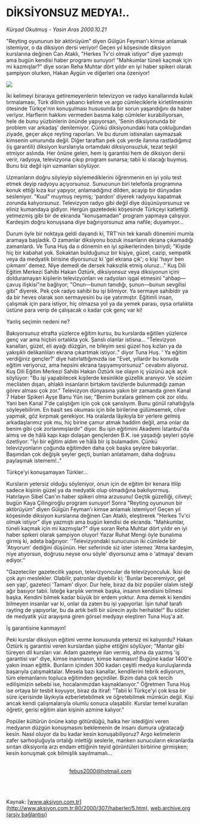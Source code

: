 # DİKSİYONSUZ MEDYA!..

*Kürşad Okutmuş - Yasin Aras 2000.10.21*

<div>
 <p class="spot">
  "Reyting oyununun bir aktörüyüm"  diyen Gülgün Feyman'ı kimse anlamak  istemiyor, o da diksiyon dersi veriyor!  Geçen yıl köşesinde diksiyon kurslarına değinen Can Ataklı, "Herkes Tv'ci  olmak istiyor" diye yazmıştı ama bugün kendisi haber programı sunuyor!  "Mahkumlar tüneli kaçmak için mi  kazmışlar?" diye soran Reha Muhtar  dört yıldır en iyi haber spikeri olarak  şampiyon olurken, Hakan Aygün ve  diğerleri ona özeniyor!
 </p>
 <img border="0" src="/web/20020527032700im_/http://www.aksiyon.com.tr/2000/307/resimler/diksiyonsuz.jpg"/>
 <p class="metin">
  İki kelimeyi biraraya getiremeyenlerin televizyon ve radyo kanallarında kulak tırmalaması, Türk dilinin yabancı kelime ve argo cümleciklerle kirletilmesinin ötesinde Türkçe'nin konuşulması hususunda bir sorun yaşandığını da haber veriyor. Harflerin hakkını vermeden basma kalıp cümleler kurabiliyorsan, hele de bunu yüzbinlerin önünde yapıyorsan, 'Senin diksiyonunda bir problem var arkadaş' denilemiyor. Çünkü diksiyonundaki hata çokluğundan ziyade, geçer akçe reyting raporları. Ve bu durum istisnaları saymazsak kimsenin umurunda değil. Diğer taraftan pek çok yerde ilanına rastladığımız (iş garantili) diksiyon kurslarıyla ortamdaki diksiyonsuzluk, tezat teşkil etmiyor aslında. Her önüne gelen, hem iş garantisi hem de diksiyon dersi verir, radyoya, televizyona çıkıp program sunarsa; tabii ki olacağı buymuş. Bunu biz değil işin uzmanları söylüyor.
 </p>
 <p class="metin">
  Uzmanların doğru söyleyip söylemediklerini öğrenmenin en iyi yolu test etmek deyip radyoyu açıyorsunuz. Sunucunun biri telefonla programına konuk ettiği kıza kur yapıyor, anlamadığınız dilden, acayip bir dünyadan sesleniyor. "Kuul" muymuş neymiş; 'pardon' diyerek radyoyu kapatmak zorunda kalıyorsunuz. Televizyon radyo gibi değil diye düşünüyorsunuz ve eliniz kumandaya gidiyor. Hergün gazetedeki köşesinde Türkçeyi katlettiği yetmezmiş gibi bir de ekranda "konuşamadan" program yapmaya çalışıyor. Kardeşim doğru konuşsana diye bağırıyorsunuz ama nafile; duyamıyor...
 </p>
 <p class="metin">
  Durum öyle bir noktaya geldi dayandı ki, TRT'nin tek kanallı dönemini mumla aramaya başladık. O zamanlar diksiyonu bozuk insanların ekrana çıkamadığı zamanlardı. Ve Tuna Huş da o dönemin en iyi spikerlerinden biriydi; "Kişide hiç bir kabahat yok. Sokaktan bulduğunuz bir kişiye, güzel, cazip, sempatik veya da medyatik birisine diyorsunuz ki 'gel ekrana çık'; o kişi 'hayır ben çıkmam' demez. Niye demedi de dersek haksızlık etmiş oluruz..." Kuş Dili Eğitim Merkezi Sahibi Hakan Öztürk, diksiyonsuz veya diksiyonun içini dolduramayan kişilerin televizyonları ve radyoları işgal etmesini "ahbap— çavuş ilişkisi"ne bağlıyor; "Onun—bunun tanıdığı, şunun—bunun sevgilisi gibi" diyerek. Pek çok radyo sahibi bu işi bilmiyor. Ya sermaye sahibidir ya da bir heves olarak son sermayesini bu işe yatırmıştır. Eğitimli insan, çalışmak için para istiyor, hiç olmazsa yol ya da yemek parası, oysa ortalıkta üstüne para verip de çalışacak o kadar çok genç var ki!
 </p>
 <p class="metin">
  Yanlış seçimin nedeni ne?
 </p>
 <p class="metin">
  Bakıyorsunuz etrafta yüzlerce eğitim kursu, bu kurslarda eğitilen yüzlerce genç var ama hiçbiri ortalıkta yok. Şanslı olanlar istisna... "Televizyon kanalları, güzel, eli ayağı düzgün, ne bileyim sesi güzel hoş kızları ya da yakışıklı delikanlıları ekrana çıkartmak istiyor.." diyor Tuna Huş. ' Ya eğitim verdiğiniz gençler?' diye hatırlattığımızda ise "Evet, yıllardır bu konuda eğitim veriyoruz, ama hepsini ekrana taşıyamıyorsunuz" cevabını alıyoruz. Kuş Dili Eğitim Merkezi Sahibi Hakan Öztürk ise olayın iç yüzünü açık açık söylüyor: "Bu işi yapabilecek kişilerde kesinlikle güzellik aranıyor. Ve sözüm meclisten dışarı, ahlaklı insanların birtakım tavizlerde bulunmadığı zaman görev alması çok zor." Televizyon dünyasına yakın bir zamanda giren Kanal 7 Haber Spikeri Ayşe Banu Yün ise; "Benim buralara gelmem çok zor oldu. Yani ben Kanal 7'de çalıştığım için çok çok şanslıyım. Bunu gönül rahatlığıyla söyleyebilirim. En basit ses okuması için bile birilerine gülümsemek, cilve yapmak, göz kırpmak gerekiyor. Ha oralarda lâyıkıyla bir yerlere gelmiş arkadaşlarımız yok mu, hiç birine çamur atmak haddim değil, ama onlar da benim gibi çok zorlanmışlardır" diyor. Bu işin eğitimini Akademi İstanbul'da almış ve de hâlâ kapı kapı dolaşan gençlerden B.K. ise yaşadığı şeyleri şöyle özetliyor: "İyi bir eğitim aldım ve hâlâ  bir iş bulamadım. Çünkü televizyonların çoğunda eğitimden daha çok başka şeylere bakıyorlar. Başımdan çok değişik şeyler geçti, bunları anlatamam, daha doğrusu paylaşmak istemem!.."
 </p>
 <p class="metin">
  Türkçe'yi konuşamayan Türkler...
 </p>
 <p class="metin">
  Kursların yetersiz olduğu söyleniyor, onun için de eğitim bir kenara itilip sadece kişinin güzel ya da medyatik olup olmadığına bakılıyormuş. Hatırlayın Sibel Can'ın haber spikeri olma arzusunu! Geçtik güzelliği, cilveyi; bugün Kaya Çilingiroğlu program sunuyor! Sonra "Reyting oyununun bir aktörüyüm" diyen Gülgün Feyman'ı kimse anlamak istemiyor! Geçen yıl köşesinde diksiyon kurslarına değinen Can Ataklı, eleştirerek "Herkes Tv'ci olmak istiyor" diye yazmıştı ama bugün kendisi de ekranda. "Mahkumlar, tüneli kaçmak için mi kazmışlar?" diye soran Reha Muhtar dört yıldır en iyi haber spikeri olarak şampiyon oluyor! Yazar Ruhat Mengi öyle bunalıma girmiş ki, adeta bağırıyor: ''Televizyondaki sunucunun iki cümlede bir 'Atıyorum' dediğini düşünün. Her seferinde siz ister istemez 'Atma kardeşim, niye atıyorsun, doğrusu neyse onu söyle' diyorsunuz ama o 'atmaya' devam ediyor.''
 </p>
 <p class="metin">
  "Gazeteciler gazetecilik yapsın, televizyoncular da televizyonculuk. İkisi de çok ayrı meslekler. Olabilir, patronlar diyebilir ki; 'Bunlar beceremiyor, gel sen yap', gazeteci 'Tamam' diyor. Dur hele, biraz da biz popüler olalım isteği ağır basıyor tabii. İsteğe karşılık vermek başka, insanın kendisini bilmesi başka. Kendini bilmek kadar büyük bir erdem yoktur. Ama demek ki kendini bilmeyen insanlar var ki, onlar da zaten bu işi yapıyorlar. İşin tuhaf tarafı rayting de yapıyorlar, bu da artık belli bir sürecin ayıbı herhalde!" Bu sözler de medyatik yüz arayışına giren görsel medyayı eleştiren Tuna Huş'a ait.
 </p>
 <p class="metin">
  İş garantisine kanmayın!
 </p>
 <p class="metin">
  Peki kurslar diksiyon eğitimi verme konusunda yetersiz mi kalıyordu? Hakan Öztürk iş garantisi veren kurslardan şüphe ettiğini söylüyor; "Mantar gibi türeyen dil kursları var. Adam gazeteye ilan vermiş, altına da yazmış 'iş garantisi var' diye, kimse inanmasın, kimse kanmasın! Bugüne kadar 1400'e yakın insan eğittik. Bunların içinden 300 kadarı çeşitli medya kuruluşlarında başarıyla çalışmaktalar. Mesela bazı kanallar, kendilerini tebrik ediyorum, tüm elemanlarını topluca eğitimden geçirdiler. Bizim daha çok tercih edilişimizin sebebi ise, hocalarımızdan kaynaklanıyor." Öğretmen Tuna Huş ise ortaya bir tesbit koyuyor, biraz da itiraf: "Tabii ki Türkçe'yi çok kısa bir süre içerisinde lâyıkıyla ezberletebilmek ve öğretebilmek mümkün değil. Kişi ancak kendi çalışmalarıyla olumlu sonuca ulaşabilir. Kurslar temel kuralları öğretir, gerisi eğitim alan kişinin azmine kalıyor."
 </p>
 <p class="metin">
  Popüler kültürün önüne katıp götürdüğü, halka her istediğini veren medyanın düzgün konuşmasını beklemenin de insanı dumura uğratacağı kesin. Nasıl oluyor da bu kadar kesin konuşabiliyoruz? Argo kelimelerin zafer sarhoşluğuyla ortalığı inlettiği seslerle, manken sunucuların ekranlarda sırıtan diksiyonla arzı endam ettiğinin teyid görüntüleri birbirine girmişken; kesin konuşmak çok bilmişlik sayılmamalı...
 </p>
 <br/>
 <center>
  <a class="anaorta" href="http://web.archive.org/web/20020527032700/mailto:febus2000@hotmail.com">
   febus2000@hotmail.com
  </a>
 </center>
 <br/>
 <br/>
 <br/>
</div>

Kaynak: [www.aksiyon.com.tr](http://www.aksiyon.com.tr:80/2000/307/haberler/5.htm), [web.archive.org (arşiv bağlantısı)](http://web.archive.org/web/20020527032700/http://www.aksiyon.com.tr:80/2000/307/haberler/5.htm)
